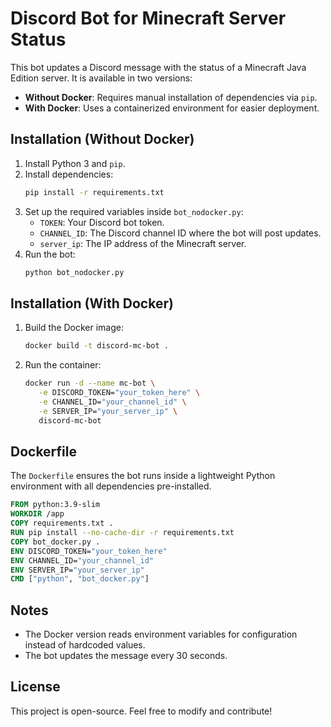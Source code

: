 # Discord Bot for Minecraft Server Status

This bot updates a Discord message with the status of a Minecraft Java Edition server. It is available in two versions:

- **Without Docker**: Requires manual installation of dependencies via `pip`.
- **With Docker**: Uses a containerized environment for easier deployment.

## Installation (Without Docker)

1. Install Python 3 and `pip`.
2. Install dependencies:
   ```sh
   pip install -r requirements.txt
   ```
3. Set up the required variables inside `bot_nodocker.py`:
   - `TOKEN`: Your Discord bot token.
   - `CHANNEL_ID`: The Discord channel ID where the bot will post updates.
   - `server_ip`: The IP address of the Minecraft server.
4. Run the bot:
   ```sh
   python bot_nodocker.py
   ```

## Installation (With Docker)

1. Build the Docker image:
   ```sh
   docker build -t discord-mc-bot .
   ```
2. Run the container:
   ```sh
   docker run -d --name mc-bot \
      -e DISCORD_TOKEN="your_token_here" \
      -e CHANNEL_ID="your_channel_id" \
      -e SERVER_IP="your_server_ip" \
      discord-mc-bot
   ```

## Dockerfile

The `Dockerfile` ensures the bot runs inside a lightweight Python environment with all dependencies pre-installed.

```dockerfile
FROM python:3.9-slim
WORKDIR /app
COPY requirements.txt .
RUN pip install --no-cache-dir -r requirements.txt
COPY bot_docker.py .
ENV DISCORD_TOKEN="your_token_here"
ENV CHANNEL_ID="your_channel_id"
ENV SERVER_IP="your_server_ip"
CMD ["python", "bot_docker.py"]
```

## Notes

- The Docker version reads environment variables for configuration instead of hardcoded values.
- The bot updates the message every 30 seconds.

## License

This project is open-source. Feel free to modify and contribute!

